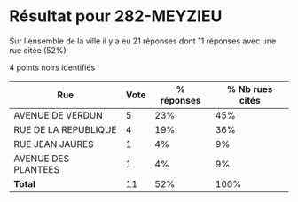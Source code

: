 # Résultat pour 282-MEYZIEU

Sur l'ensemble de la ville il y a eu 21 réponses dont 11 réponses avec une rue citée (52%)

4 points noirs identifiés

| Rue | Vote | % réponses | % Nb rues cités|
|-----|------|------------|----------------|
| AVENUE DE VERDUN | 5 | 23% | 45%|
| RUE DE LA REPUBLIQUE | 4 | 19% | 36%|
| RUE JEAN JAURES | 1 | 4% | 9%|
| AVENUE DES PLANTEES | 1 | 4% | 9%|
| **Total** | 11 | 52% | 100%|
